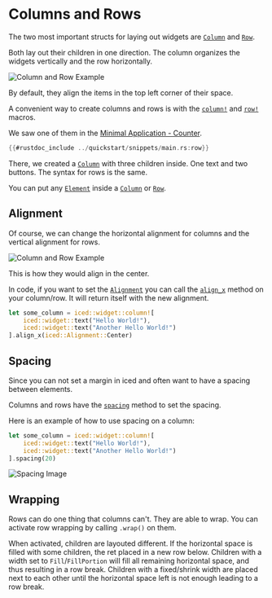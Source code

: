 # Columns and Rows

The two most important structs for laying out widgets are [`Column`](https://docs.rs/iced/latest/iced/widget/struct.Column.html) and [`Row`](https://docs.rs/iced/latest/iced/widget/struct.Row.html).

Both lay out their children in one direction. The column organizes the widgets vertically and the row horizontally.

![Column and Row Example](assets/column_row.drawio.svg)

By default, they align the items in the top left corner of their space.

A convenient way to create columns and rows is with the [`column!`](https://docs.rs/iced/latest/iced/widget/macro.column.html) and [`row!`](https://docs.rs/iced/latest/iced/widget/macro.row.html) macros.

We saw one of them in the [Minimal Application - Counter](../quickstart/3_a_simple_counter_app.md).
```rust
{{#rustdoc_include ../quickstart/snippets/main.rs:row}}
```
There, we created a [`Column`](https://docs.rs/iced/latest/iced/widget/struct.Column.html) with three children inside. One text and two buttons. The syntax for rows is the same.

You can put any [`Element`](https://docs.rs/iced_core/0.10.0/iced_core/struct.Element.html) inside a [`Column`](https://docs.rs/iced/latest/iced/widget/struct.Column.html) or [`Row`](https://docs.rs/iced/latest/iced/widget/struct.Row.html).

## Alignment

Of course, we can change the horizontal alignment for columns and the vertical alignment for rows.

![Column and Row Example](assets/column_row_center.drawio.svg)

This is how they would align in the center.

In code, if you want to set the [`Alignment`](https://docs.rs/iced/latest/iced/enum.Alignment.html) you can call the [`align_x`](https://docs.rs/iced/latest/iced/widget/struct.Column.html#method.align_x) method on your column/row. It will return itself with the new alignment.
```rust
let some_column = iced::widget::column![
    iced::widget::text("Hello World!"),
    iced::widget::text("Another Hello World!")
].align_x(iced::Alignment::Center)
```

## Spacing

Since you can not set a margin in iced and often want to have a spacing between elements.

Columns and rows have the [`spacing`](https://docs.rs/iced/latest/iced/widget/struct.Column.html#method.spacing) method to set the spacing.

Here is an example of how to use spacing on a column:
```rust
let some_column = iced::widget::column![
    iced::widget::text("Hello World!"),
    iced::widget::text("Another Hello World!")
].spacing(20)
```

![Spacing Image](assets/column_spacing.drawio.svg)

## Wrapping

Rows can do one thing that columns can't. They are able to wrap. You can activate row wrapping by calling `.wrap()` on them.

When activated, children are layouted different. If the horizontal space is filled with some children, the ret placed in a new row below.
Children with a width set to `Fill`/`FillPortion` will fill all remaining horizontal space, and thus resulting in a row break. Children with a fixed/shrink width are placed next to each other until the horizontal space left is not enough leading to a row break.
